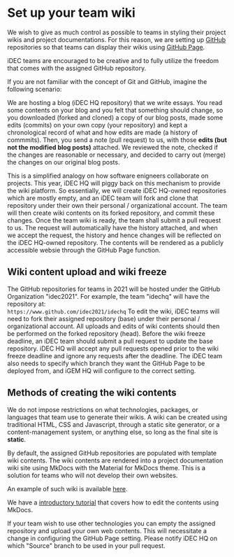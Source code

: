 # Set up your team wiki

We wish to give as much control as possible to teams in styling their project wikis and project documentations. For this reason, we are setting up [GitHub](https://www.github.com/) repositories so that teams can display their wikis using [GitHub Page](https://pages.github.com/).

iDEC teams are encouraged to be creative and to fully utilize the freedom that comes with the assigned GitHub repository.

If you are not familiar with the concept of Git and GitHub, imagine the following scenario:  

We are hosting a blog (iDEC HQ repository) that we write essays. You read some contents on your blog and you felt that something should change, so you downloaded (forked and cloned) a copy of our blog posts, made some edits (commits) on your own copy (your repository) and kept a chronological record of what and how edits are made (a history of commmits). Then, you send a note (pull request) to us, with those **edits (but not the modified blog posts)** attached. We reviewed the note, checked if the changes are reasonable or necessary, and decided to carry out (merge) the changes on our original blog posts.  

This is a simplified analogy on how software enigneers collaborate on projects. This year, iDEC HQ will piggy back on this mechanism to provide the wiki platform. So essentially, we will create iDEC HQ-owned repositories which are mostly empty, and an iDEC team will fork and clone that repository under their own their personal / organizational account. The team will then create wiki contents on its forked repository, and commit these changes. Once the team wiki is ready, the team shall submit a pull request to us. The request will automatically have the history attached, and when we accept the request, the history and hence changes will be reflected on the iDEC HQ-owned repository. The contents will be rendered as a publicly accessible websie through the GitHub Page function.  

## Wiki content upload and wiki freeze

The GitHub repositories for teams in 2021 will be hosted under the GitHub Organization "idec2021". For example, the team "idechq" will have the repository at:  
`https://www.github.com/idec2021/idechq`
To edit the wiki, iDEC teams will need to fork their assigned repository (base) under their personal / organizational account. All uploads and edits of wiki contents should then be performed on the forked repository (head). Before the wiki freeze deadline, an iDEC team should submit a pull request to update the base repository. iDEC HQ will accept any pull requests opened prior to the wiki freeze deadline and ignore any requests after the deadline. The iDEC team also needs to specify which branch they want the GitHub Page to be deployed from, and iGEM HQ will configure to the correct setting.

## Methods of creating the wiki contents

We do not impose restrictions on what technologies, packages, or languages that team use to generate their wikis. A wiki can be created using traditional HTML, CSS and Javascript, through a static site generator, or a content-management system, or anything else, so long as the final site is **static**.

By default, the assigned GitHub repositories are populated with template wiki contents. The wiki contents are rendered into a project documentation wiki site using MkDocs with the Material for MkDocs theme. This is a solution for teams who will not develop their own websites.

An example of such wiki is available [here](https://idec2021.github.io/team-wiki/).

We have a [introductory tutorial](mkdocs.md) that covers how to edit the contents using MkDocs.

If your team wish to use other technologies you can empty the assigned repository and upload your own web contents. This will necessitate a change in configuring the GitHub Page setting. Please notify iDEC HQ on which "Source" branch to be used in your pull request.

